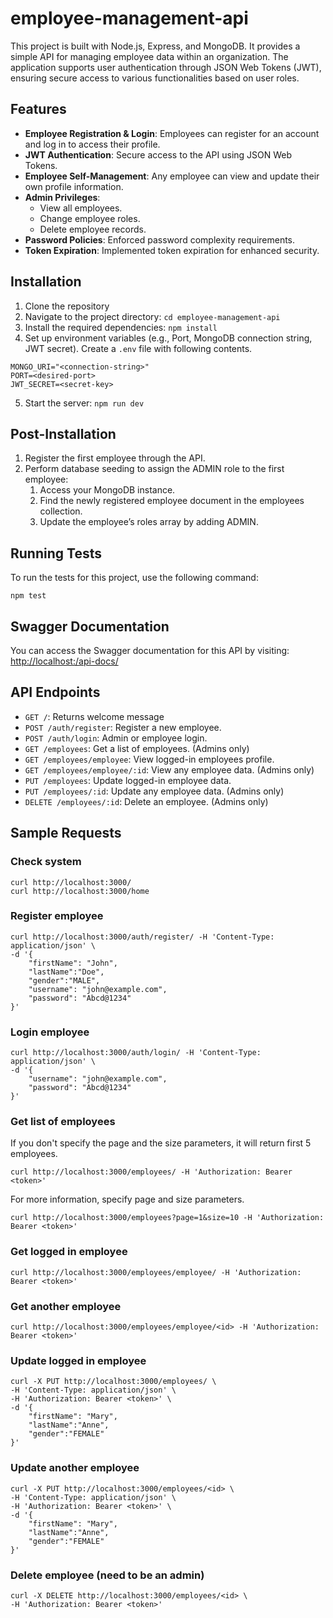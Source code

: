 # employee-management-api

This project is built with Node.js, Express, and MongoDB. It provides a simple API for managing employee data within an organization. The application supports user authentication through JSON Web Tokens (JWT), ensuring secure access to various functionalities based on user roles.

## Features

- **Employee Registration & Login**: Employees can register for an account and log in to access their profile.
- **JWT Authentication**: Secure access to the API using JSON Web Tokens.
- **Employee Self-Management**: Any employee can view and update their own profile information.
- **Admin Privileges**:
  - View all employees.
  - Change employee roles.
  - Delete employee records.
- **Password Policies**: Enforced password complexity requirements.
- **Token Expiration**: Implemented token expiration for enhanced security.

## Installation

1. Clone the repository
2. Navigate to the project directory: `cd employee-management-api`
3. Install the required dependencies: `npm install`
4. Set up environment variables (e.g., Port, MongoDB connection string, JWT secret). Create a `.env` file with following contents.
```
MONGO_URI="<connection-string>"
PORT=<desired-port>
JWT_SECRET=<secret-key>
```
5. Start the server: `npm run dev`

## Post-Installation

1. Register the first employee through the API.
2. Perform database seeding to assign the ADMIN role to the first employee:
   1. Access your MongoDB instance.
   2. Find the newly registered employee document in the employees collection.
   3. Update the employee’s roles array by adding ADMIN.

## Running Tests

To run the tests for this project, use the following command:
```
npm test
```

## Swagger Documentation

You can access the Swagger documentation for this API by visiting: [http://localhost:<port>/api-docs/](http://localhost:<port>/api-docs/)

## API Endpoints

- `GET /`: Returns welcome message
- `POST /auth/register`: Register a new employee.
- `POST /auth/login`: Admin or employee login.
- `GET /employees`: Get a list of employees. (Admins only)
- `GET /employees/employee`: View logged-in employees profile.
- `GET /employees/employee/:id`: View any employee data. (Admins only)
- `PUT /employees`: Update logged-in employee data.
- `PUT /employees/:id`: Update any employee data. (Admins only)
- `DELETE /employees/:id`: Delete an employee. (Admins only)

## Sample Requests

### Check system
```
curl http://localhost:3000/
curl http://localhost:3000/home
```

### Register employee
```
curl http://localhost:3000/auth/register/ -H 'Content-Type: application/json' \
-d '{
    "firstName": "John",
    "lastName":"Doe",
    "gender":"MALE",
    "username": "john@example.com",
    "password": "Abcd@1234"
}'
```

### Login employee
```
curl http://localhost:3000/auth/login/ -H 'Content-Type: application/json' \
-d '{ 
    "username": "john@example.com", 
    "password": "Abcd@1234" 
}'
```


### Get list of employees
If you don't specify the page and the size parameters, it will return first 5 employees.
```
curl http://localhost:3000/employees/ -H 'Authorization: Bearer <token>'
```

For more information, specify page and size parameters.
```
curl http://localhost:3000/employees?page=1&size=10 -H 'Authorization: Bearer <token>'
```

### Get logged in employee
```
curl http://localhost:3000/employees/employee/ -H 'Authorization: Bearer <token>'
```

### Get another employee
```
curl http://localhost:3000/employees/employee/<id> -H 'Authorization: Bearer <token>'
```

### Update logged in employee
```
curl -X PUT http://localhost:3000/employees/ \
-H 'Content-Type: application/json' \
-H 'Authorization: Bearer <token>' \
-d '{
    "firstName": "Mary", 
    "lastName":"Anne", 
    "gender":"FEMALE" 
}'
```

### Update another employee
```
curl -X PUT http://localhost:3000/employees/<id> \
-H 'Content-Type: application/json' \
-H 'Authorization: Bearer <token>' \
-d '{ 
    "firstName": "Mary", 
    "lastName":"Anne", 
    "gender":"FEMALE" 
}'
```


### Delete employee (need to be an admin)
```
curl -X DELETE http://localhost:3000/employees/<id> \
-H 'Authorization: Bearer <token>'
```

